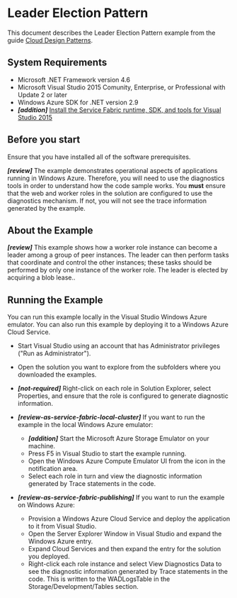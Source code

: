 ﻿# Leader Election Pattern

This document describes the Leader Election Pattern example from the guide [Cloud Design Patterns](http://aka.ms/Cloud-Design-Patterns).

## System Requirements

* Microsoft .NET Framework version 4.6
* Microsoft Visual Studio 2015 Comunity, Enterprise, or Professional with Update 2 or later
* Windows Azure SDK for .NET version 2.9
* ***[addition]*** [Install the Service Fabric runtime, SDK, and tools for Visual Studio 2015](http://www.microsoft.com/web/handlers/webpi.ashx?command=getinstallerredirect&appid=MicrosoftAzure-ServiceFabric-VS2015)

## Before you start

Ensure that you have installed all of the software prerequisites.

***[review]*** The example demonstrates operational aspects of applications running in Windows Azure. Therefore, you will need to use the diagnostics tools in order to understand how the code sample works. You **must** ensure that the web and worker roles in the solution are configured to use the diagnostics mechanism. If not, you will not see the trace information generated by the example.

## About the Example

***[review]*** This example shows how a worker role instance can become a leader among a group of peer instances. The leader can then perform tasks that coordinate and control the other instances; these tasks should be performed by only one instance of the worker role. The leader is elected by acquiring a blob lease..


## Running the Example

You can run this example locally in the Visual Studio Windows Azure emulator. You can also run this example by deploying it to a Windows Azure Cloud Service.

* Start Visual Studio using an account that has Administrator privileges ("Run as Administrator").
* Open the solution you want to explore from the subfolders where you downloaded the examples.
* ***[not-required]*** Right-click on each role in Solution Explorer, select Properties, and ensure that the role is configured to generate diagnostic information.

* ***[review-as-service-fabric-local-cluster]*** If you want to run the example in the local Windows Azure emulator:
	* ***[addition]*** Start the Microsoft Azure Storage Emulator on your machine.
    * Press F5 in Visual Studio to start the example running.
	* Open the Windows Azure Compute Emulator UI from the icon in the notification area.
	* Select each role in turn and view the diagnostic information generated by Trace statements in the code.
* ***[review-as-service-fabric-publishing]*** If you want to run the example on Windows Azure:
	* Provision a Windows Azure Cloud Service and deploy the application to it from Visual Studio.
	* Open the Server Explorer Window in Visual Studio and expand the Windows Azure entry.
	* Expand Cloud Services and then expand the entry for the solution you deployed.
	* Right-click each role instance and select View Diagnostics Data to see the diagnostic information generated by Trace statements in the code. This is written to the WADLogsTable in the Storage/Development/Tables section.
